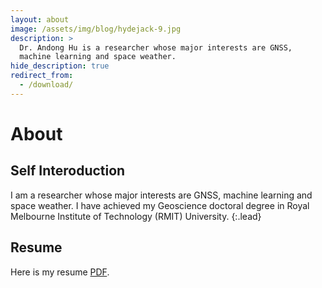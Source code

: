 ```yaml
---
layout: about
image: /assets/img/blog/hydejack-9.jpg
description: >
  Dr. Andong Hu is a researcher whose major interests are GNSS,
  machine learning and space weather.
hide_description: true
redirect_from:
  - /download/
---
```


# About

<!--author-->

## Self Interoduction

I am a researcher whose major interests are GNSS, machine learning and space weather.
I have achieved my Geoscience doctoral degree in Royal Melbourne Institute of Technology (RMIT) University.
{:.lead}




## Resume
Here is my resume [PDF](assets/pdf/CV_English.pdf).
